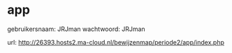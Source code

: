 # app

gebruikersnaam: JRJman
wachtwoord: JRJman

url: http://26393.hosts2.ma-cloud.nl/bewijzenmap/periode2/app/index.php
